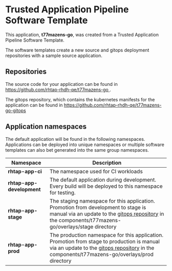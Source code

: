 # Trusted Application Pipeline Software Template

This application, **t77mazens-go**, was created from a Trusted Application Pipeline Software Template.

The software templates create a new source and gitops deployment repositories with a sample source application. 

## Repositories

The source code for your application can be found in [https://github.com/rhtap-rhdh-qe/t77mazens-go ](https://github.com/rhtap-rhdh-qe/t77mazens-go ).
 
The gitops repository, which contains the kubernetes manifests for the application can be found in 
[https://github.com/rhtap-rhdh-qe/t77mazens-go-gitops ](https://github.com/rhtap-rhdh-qe/t77mazens-go-gitops ) 

## Application namespaces 

The default application will be found in the following namespaces. Applications can be deployed into unique namespaces or multiple software templates can also bet generated into the same group namespaces.  

|  Namespace   |  Description   |  
| -------- | -------- |
| **rhtap-app-ci** | The namespace used for CI workloads |
| **rhtap-app-development** | The default application during development. Every build will be deployed to this namespace for testing. |
| **rhtap-app-stage** | The staging namespace for this application. Promotion from development to stage is manual via an update to the [gitops repository](https://github.com/rhtap-rhdh-qe/t77mazens-go-gitops ) in the components/t77mazens-go/overlays/stage directory |
| **rhtap-app-prod** | The production namespace for this application. Promotion from stage to production is manual via an update to the [gitops repository](https://github.com/rhtap-rhdh-qe/t77mazens-go-gitops ) in the components/t77mazens-go/overlays/prod directory |